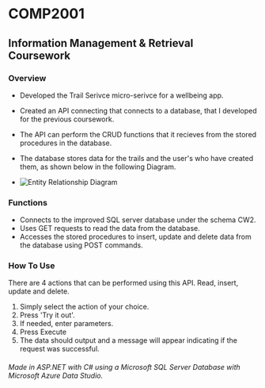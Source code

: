 # COMP2001

## Information Management & Retrieval Coursework

  

### Overview

- Developed the Trail Serivce micro-serivce for a wellbeing app.

- Created an API connecting that connects to a database, that I developed for the previous coursework.

- The API can perform the CRUD functions that it recieves from the stored procedures in the database.
- The database stores data for the trails and the user's who have created them, as shown below in the following Diagram.
- ![Entity Relationship Diagram](img.jpg "Entity Relationship Diagram")
### Functions

- Connects to the improved SQL server database under the schema CW2.
- Uses GET requests to read the data from the database.
- Accesses the stored procedures to insert, update and delete data from the database using POST commands.

### How To Use
There are 4 actions that can be performed using this API. Read, insert, update and delete.
1. Simply select the action of your choice.
2. Press 'Try it out'.
3. If needed, enter parameters.
4. Press Execute
5. The data should output and a message will appear indicating if the request was successful.
  

###### Made in ASP.NET with C# using a Microsoft SQL Server Database with Microsoft Azure Data Studio. 
